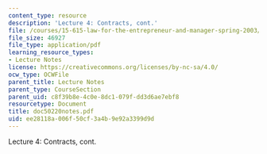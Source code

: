 ```yaml
---
content_type: resource
description: 'Lecture 4: Contracts, cont.'
file: /courses/15-615-law-for-the-entrepreneur-and-manager-spring-2003/ee28118a006f50cf3a4b9e92a3399d9d_doc50220notes.pdf
file_size: 46927
file_type: application/pdf
learning_resource_types:
- Lecture Notes
license: https://creativecommons.org/licenses/by-nc-sa/4.0/
ocw_type: OCWFile
parent_title: Lecture Notes
parent_type: CourseSection
parent_uid: c8f39b8e-4c0e-8dc1-079f-dd3d6ae7ebf8
resourcetype: Document
title: doc50220notes.pdf
uid: ee28118a-006f-50cf-3a4b-9e92a3399d9d
---
```

Lecture 4: Contracts, cont.